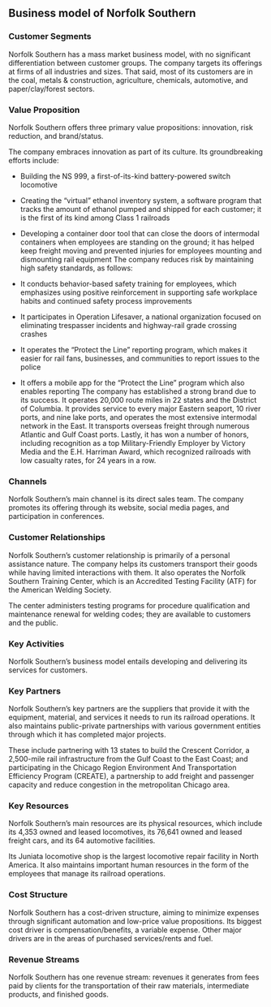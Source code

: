 Business model of Norfolk Southern
----------------------------------

 ### Customer Segments

 Norfolk Southern has a mass market business model, with no significant differentiation between customer groups. The company targets its offerings at firms of all industries and sizes. That said, most of its customers are in the coal, metals & construction, agriculture, chemicals, automotive, and paper/clay/forest sectors.

 ### Value Proposition

 Norfolk Southern offers three primary value propositions: innovation, risk reduction, and brand/status.

 The company embraces innovation as part of its culture. Its groundbreaking efforts include:

  * Building the NS 999, a first-of-its-kind battery-powered switch locomotive
 * Creating the “virtual” ethanol inventory system, a software program that tracks the amount of ethanol pumped and shipped for each customer; it is the first of its kind among Class 1 railroads
 * Developing a container door tool that can close the doors of intermodal containers when employees are standing on the ground; it has helped keep freight moving and prevented injuries for employees mounting and dismounting rail equipment
  The company reduces risk by maintaining high safety standards, as follows:

  * It conducts behavior-based safety training for employees, which emphasizes using positive reinforcement in supporting safe workplace habits and continued safety process improvements
 * It participates in Operation Lifesaver, a national organization focused on eliminating trespasser incidents and highway-rail grade crossing crashes
 * It operates the “Protect the Line” reporting program, which makes it easier for rail fans, businesses, and communities to report issues to the police
 * It offers a mobile app for the “Protect the Line” program which also enables reporting
  The company has established a strong brand due to its success. It operates 20,000 route miles in 22 states and the District of Columbia. It provides service to every major Eastern seaport, 10 river ports, and nine lake ports, and operates the most extensive intermodal network in the East. It transports overseas freight through numerous Atlantic and Gulf Coast ports. Lastly, it has won a number of honors, including recognition as a top Military-Friendly Employer by Victory Media and the E.H. Harriman Award, which recognized railroads with low casualty rates, for 24 years in a row.

 ### Channels

 Norfolk Southern’s main channel is its direct sales team. The company promotes its offering through its website, social media pages, and participation in conferences.

 ### Customer Relationships

 Norfolk Southern’s customer relationship is primarily of a personal assistance nature. The company helps its customers transport their goods while having limited interactions with them. It also operates the Norfolk Southern Training Center, which is an Accredited Testing Facility (ATF) for the American Welding Society.

 The center administers testing programs for procedure qualification and maintenance renewal for welding codes; they are available to customers and the public.

 ### Key Activities

 Norfolk Southern’s business model entails developing and delivering its services for customers.

 ### Key Partners

 Norfolk Southern’s key partners are the suppliers that provide it with the equipment, material, and services it needs to run its railroad operations. It also maintains public-private partnerships with various government entities through which it has completed major projects.

 These include partnering with 13 states to build the Crescent Corridor, a 2,500-mile rail infrastructure from the Gulf Coast to the East Coast; and participating in the Chicago Region Environment And Transportation Efficiency Program (CREATE), a partnership to add freight and passenger capacity and reduce congestion in the metropolitan Chicago area.

 ### Key Resources

 Norfolk Southern’s main resources are its physical resources, which include its 4,353 owned and leased locomotives, its 76,641 owned and leased freight cars, and its 64 automotive facilities.

 Its Juniata locomotive shop is the largest locomotive repair facility in North America. It also maintains important human resources in the form of the employees that manage its railroad operations.

 ### Cost Structure

 Norfolk Southern has a cost-driven structure, aiming to minimize expenses through significant automation and low-price value propositions. Its biggest cost driver is compensation/benefits, a variable expense. Other major drivers are in the areas of purchased services/rents and fuel.

 ### Revenue Streams

 Norfolk Southern has one revenue stream: revenues it generates from fees paid by clients for the transportation of their raw materials, intermediate products, and finished goods.